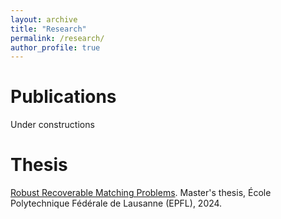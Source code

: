 ```yaml
---
layout: archive
title: "Research"
permalink: /research/
author_profile: true
---
```


# Publications

Under constructions

# Thesis

[Robust Recoverable Matching Problems](https://zenodo.org/records/15118302). Master's thesis, École Polytechnique Fédérale de Lausanne (EPFL), 2024.

<!-- {% if site.author.googlescholar %}
  <div class="wordwrap">You can also find my articles on <a href="{{site.author.googlescholar}}">my Google Scholar profile</a>.</div>
{% endif %}

{% include base_path %}

{% for post in site.publications reversed %}
  {% include archive-single.html %}
{% endfor %} -->
